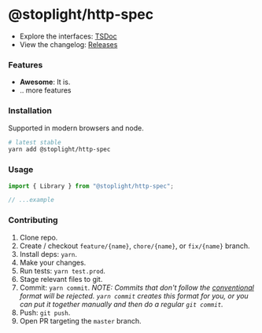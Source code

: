 # @stoplight/http-spec

<!-- BADGES -->

<!-- SUMMARY -->

- Explore the interfaces: [TSDoc](https://stoplightio.github.io/http-spec)
- View the changelog: [Releases](https://github.com/stoplightio/http-spec/releases)

### Features

- **Awesome**: It is.
- .. more features

### Installation

Supported in modern browsers and node.

```bash
# latest stable
yarn add @stoplight/http-spec
```

### Usage

```ts
import { Library } from "@stoplight/http-spec";

// ...example
```

### Contributing

1. Clone repo.
2. Create / checkout `feature/{name}`, `chore/{name}`, or `fix/{name}` branch.
3. Install deps: `yarn`.
4. Make your changes.
5. Run tests: `yarn test.prod`.
6. Stage relevant files to git.
7. Commit: `yarn commit`. _NOTE: Commits that don't follow the [conventional](https://github.com/marionebl/commitlint/tree/master/%40commitlint/config-conventional) format will be rejected. `yarn commit` creates this format for you, or you can put it together manually and then do a regular `git commit`._
8. Push: `git push`.
9. Open PR targeting the `master` branch.
